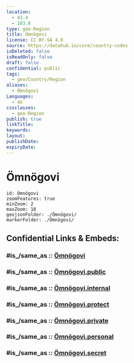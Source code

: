 ```yaml
---
location:
  - 43.4
  - 103.8
type: geo-Region
title: Ömnögovi
license: CC BY-SA 4.0
source: https://datahub.io/core/country-codes
isDeleted: false
isReadOnly: false
draft: false
confidential: public
tags:
  - geo/Country/Region
aliases:
  - Ömnögovi
Languages:
  - de
cssclasses:
  - geo-Region
publish: true
linkTitle:
keywords:
layout:
publishDate:
expiryDate:
---
```


# Ömnögovi

```leaflet
id: Ömnögovi
zoomFeatures: true 
minZoom: 2 
maxZoom: 18
geojsonFolder: ./Ömnögovi/
markerFolder: ./Ömnögovi/
```


## Confidential Links & Embeds: 

### #is_/same_as :: [Ömnögovi](/_Standards/Earth/Continent/Asia/Asia~East/Mongolia/Provinces~Mongolia/Ömnögovi.md) 

### #is_/same_as :: [Ömnögovi.public](/_public/Earth/Continent/Asia/Asia~East/Mongolia/Provinces~Mongolia/Ömnögovi.public.md) 

### #is_/same_as :: [Ömnögovi.internal](/_internal/Earth/Continent/Asia/Asia~East/Mongolia/Provinces~Mongolia/Ömnögovi.internal.md) 

### #is_/same_as :: [Ömnögovi.protect](/_protect/Earth/Continent/Asia/Asia~East/Mongolia/Provinces~Mongolia/Ömnögovi.protect.md) 

### #is_/same_as :: [Ömnögovi.private](/_private/Earth/Continent/Asia/Asia~East/Mongolia/Provinces~Mongolia/Ömnögovi.private.md) 

### #is_/same_as :: [Ömnögovi.personal](/_personal/Earth/Continent/Asia/Asia~East/Mongolia/Provinces~Mongolia/Ömnögovi.personal.md) 

### #is_/same_as :: [Ömnögovi.secret](/_secret/Earth/Continent/Asia/Asia~East/Mongolia/Provinces~Mongolia/Ömnögovi.secret.md)

